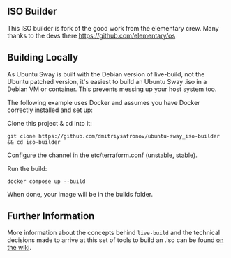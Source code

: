 ## ISO Builder

This ISO builder is fork of the good work from the elementary crew.  Many thanks to the devs there https://github.com/elementary/os

## Building Locally

As Ubuntu Sway is built with the Debian version of live-build, not the Ubuntu patched version, it's easiest to build an Ubuntu Sway .iso in a Debian VM or container. This prevents messing up your host system too.

The following example uses Docker and assumes you have Docker correctly installed and set up:

Clone this project & cd into it:
```shell
git clone https://github.com/dmitriysafronov/ubuntu-sway_iso-builder && cd iso-builder
```

Configure the channel in the etc/terraform.conf (unstable, stable).

Run the build:
```shell
docker compose up --build
```

When done, your image will be in the builds folder.



## Further Information

More information about the concepts behind `live-build` and the technical decisions made to arrive at this set of tools to build an .iso can be found [on the wiki](https://github.com/elementary/os/wiki/Building-iso-Images).
